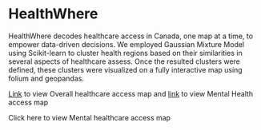 # HealthWhere
HealthWhere decodes healthcare access in Canada, one map at a time, to empower data-driven decisions. We employed Gaussian Mixture Model using Scikit-learn  to cluster health regions based on their similarities in several aspects of healthcare assess. Once the resulted clusters were defined, these clusters were visualized on a fully interactive map using folium and geopandas.

[Link](https://healthwhere.github.io/OverallHealthcareAccessMap.html) to view Overall healthcare access map and [link](
https://healthwhere.github.io/MentalHealthcareAccessMap.html) to view Mental Health access map

Click here to view Mental healthcare access map 


